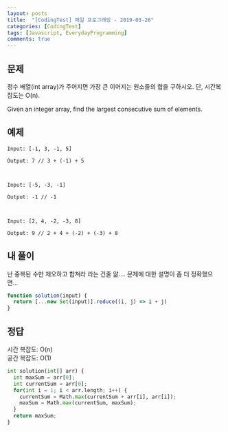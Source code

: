 ```yaml
---
layout: posts
title:  "[CodingTest] 매일 프로그래밍 - 2019-03-26"
categories: [CodingTest]
tags: [Javascript, EverydayProgramming]
comments: true
---
```

## 문제
정수 배열(int array)가 주어지면 가장 큰 이어지는 원소들의 합을 구하시오. 단, 시간복잡도는 O(n).  

Given an integer array, find the largest consecutive sum of elements.

## 예제
```
Input: [-1, 3, -1, 5]

Output: 7 // 3 + (-1) + 5



Input: [-5, -3, -1]

Output: -1 // -1



Input: [2, 4, -2, -3, 8]

Output: 9 // 2 + 4 + (-2) + (-3) + 8
```

## 내 풀이
난 중복된 수만 제오하고 합쳐라 라는 건줄 앎.... 문제에 대한 설명이 좀 더 정확했으면...
```javascript
function solution(input) {
  return [...new Set(input)].reduce((i, j) => i + j)
}
```

## 정답
시간 복잡도: O(n)  
공간 복잡도: O(1)
```python
int solution(int[] arr) {
  int maxSum = arr[0];
  int currentSum = arr[0];
  for(int i = 1; i < arr.length; i++) {
    currentSum = Math.max(currentSum + arr[i], arr[i]);
    maxSum = Math.max(currentSum, maxSum);
  }
  return maxSum;
}
```
